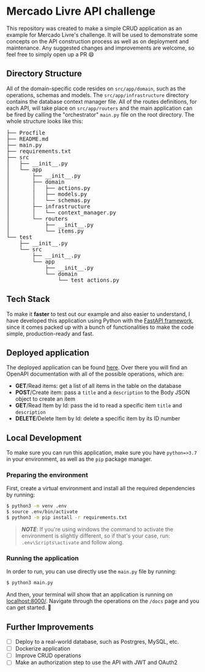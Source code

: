 # Mercado Livre API challenge
This repository was created to make a simple CRUD application as an example for Mercado Livre's challenge.
It will be used to demonstrate some concepts on the API construction process as well as on deployment and maintenance. 
Any suggested changes and improvements are welcome, so feel free to simply open up a PR :smile:

## Directory Structure

All of the domain-specific code resides on `src/app/domain`, such as the operations, schemas and models. The `src/app/infrastructure` directory contains the database context manager file. All of the routes definitions, for each API, will take place on `src/app/routers` and the main application can be fired by calling the "orchestrator" `main.py` file on the root directory. The whole structure looks like this:

<pre>
├── Procfile
├── README.md
├── main.py
├── requirements.txt
├── src
│   ├── __init__.py
│   └── app
│       ├── __init__.py
│       ├── domain
│       │   ├── actions.py
│       │   ├── models.py
│       │   └── schemas.py
│       ├── infrastructure
│       │   └── context_manager.py
│       └── routers
│           ├── __init__.py
│           └── items.py
└── test
    ├── __init__.py
    └── src
        ├── __init__.py
        └── app
            ├── __init__.py
            └── domain
                └── test_actions.py
</pre>

## Tech Stack
To make it **faster** to test out our example and also easier to understand, I have developed this application 
using Python with the [FastAPI framework](https://fastapi.tiangolo.com/), since it comes packed up with a bunch of functionalities to make the code simple, production-ready and fast. 

## Deployed application

The deployed application can be found [here](https://meli-api-challenge.herokuapp.com/docs). Over there you will find an OpenAPI documentation with all of the possible operations, which are:

- **GET**/Read items: get a list of all items in the table on the database
- **POST**/Create item: pass a `title` and a `description` to the Body JSON object to create an item
- **GET**/Read Item by Id: pass the id to read a specific item `title` and `description`
- **DELETE**/Delete Item by Id: delete a specific item by its ID number

## Local Development

To make sure you can run this application, make sure you have `python=>3.7` in your environment, as well as the `pip` package manager. 

### Preparing the environment
First, create a virtual environment and install all the required dependencies by running:
```bash
$ python3 -m venv .env
$ source .env/bin/activate
$ python3 -m pip install -r requirements.txt
```
>***NOTE***: If you're using windows the command to activate the environment is slightly different, so if that's your case, run: `.env\Scripts\activate` and follow along.

### Running the application
In order to run, you can use directly use the `main.py` file by running:

```bash
$ python3 main.py
```
And then, your terminal will show that an application is running on [localhost:8000/](localhost:8000/). Navigate through the operations on the `/docs` page and you can get started. :rocket: 


## Further Improvements
- [ ] Deploy to a real-world database, such as Postrgres, MySQL, etc.
- [ ] Dockerize application
- [ ] Improve CRUD operations
- [ ] Make an authorization step to use the API with JWT and OAuth2
